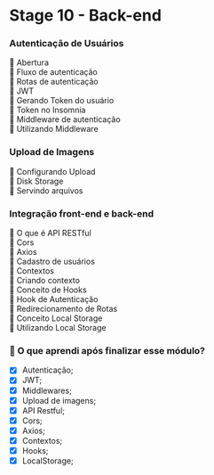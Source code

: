 # Stage 10 - Back-end

### Autenticação de Usuários

🚀 Abertura </br>
🚀 Fluxo de autenticação </br>
🚀 Rotas de autenticação </br>
🚀 JWT </br>
🚀 Gerando Token do usuário </br>
🚀 Token no Insomnia </br>
🚀 Middleware de autenticação </br>
🚀 Utilizando Middleware

### Upload de Imagens

🚀 Configurando Upload </br>
🚀 Disk Storage </br>
🚀 Servindo arquivos

### Integração front-end e back-end

🚀 O que é API RESTful </br>
🚀 Cors </br>
🚀 Axios </br>
🚀 Cadastro de usuários </br>
🚀 Contextos </br>
🚀 Criando contexto </br>
🚀 Conceito de Hooks </br>
🚀 Hook de Autenticação </br>
🚀 Redirecionamento de Rotas </br>
🚀 Conceito Local Storage </br>
🚀 Utilizando Local Storage

### 🤔 O que aprendi após finalizar esse módulo?

- [x] Autenticação;
- [x] JWT;
- [x] Middlewares;
- [x] Upload de imagens;
- [x] API Restful;
- [x] Cors;
- [x] Axios;
- [x] Contextos;
- [x] Hooks;
- [x] LocalStorage;